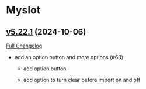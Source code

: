 # Myslot

## [v5.22.1](https://github.com/tg123/myslot/tree/v5.22.1) (2024-10-06)
[Full Changelog](https://github.com/tg123/myslot/commits/v5.22.1) 

- add an option button and more options (#68)  
    * add option button  
    * add option to turn clear before import on and off  